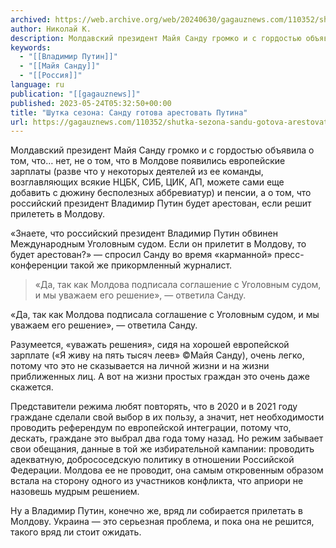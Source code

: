 ```yaml
---
archived: https://web.archive.org/web/20240630/gagauznews.com/110352/shutka-sezona-sandu-gotova-arestovat-putina.html
author: Николай К.
description: Молдавский президент Майя Санду громко и с гордостью объявила о том, что… нет, не о том, что в Молдове появились европейские зарплаты (разве что у некоторых деятелей из ее команды, возглавляющих всякие НЦБК, СИБ, ЦИК, АП, можете сами еще добавить с дюжину бесполезных аббревиатур) и пенсии, а о том, что российский президент Владимир Путин будет арестован, если решит прилететь в Молдову. «Знаете, что российский президент Владимир Путин обвинен Международным Уголовным судом. Если он прилетит в Молдову, то будет арестован?» — спросил Санду во время «карманной» пресс-конференции такой же прикормленный журналист. «Да, так как Молдова подписала соглашение с Уголовным судом, и […]
keywords:
  - "[[Владимир Путин]]"
  - "[[Майя Санду]]"
  - "[[Россия]]"
language: ru
publication: "[[gagauznews]]"
published: 2023-05-24T05:32:50+00:00
title: "Шутка сезона: Санду готова арестовать Путина"
url: https://gagauznews.com/110352/shutka-sezona-sandu-gotova-arestovat-putina.html
---
```


Молдавский президент Майя Санду громко и с гордостью объявила о том, что… нет, не о том, что в Молдове появились европейские зарплаты (разве что у некоторых деятелей из ее команды, возглавляющих всякие НЦБК, СИБ, ЦИК, АП, можете сами еще добавить с дюжину бесполезных аббревиатур) и пенсии, а о том, что российский президент Владимир Путин будет арестован, если решит прилететь в Молдову.

«Знаете, что российский президент Владимир Путин обвинен Международным Уголовным судом. Если он прилетит в Молдову, то будет арестован?» — спросил Санду во время «карманной» пресс-конференции такой же прикормленный журналист.

> «Да, так как Молдова подписала соглашение с Уголовным судом, и мы уважаем его решение», — ответила Санду.

«Да, так как Молдова подписала соглашение с Уголовным судом, и мы уважаем его решение», — ответила Санду.

Разумеется, «уважать решения», сидя на хорошей европейской зарплате («Я живу на пять тысяч леев» ©Майя Санду), очень легко, потому что это не сказывается на личной жизни и на жизни приближенных лиц. А вот на жизни простых граждан это очень даже скажется.

Представители режима любят повторять, что в 2020 и в 2021 году граждане сделали свой выбор в их пользу, а значит, нет необходимости проводить референдум по европейской интеграции, потому что, дескать, граждане это выбрал два года тому назад. Но режим забывает свои обещания, данные в той же избирательной кампании: проводить адекватную, добрососедскую политику в отношении Российской Федерации. Молдова ее не проводит, она самым откровенным образом встала на сторону одного из участников конфликта, что априори не назовешь мудрым решением.

Ну а Владимир Путин, конечно же, вряд ли собирается прилетать в Молдову. Украина — это серьезная проблема, и пока она не решится, такого вряд ли стоит ожидать.